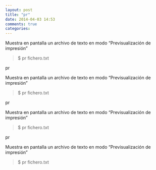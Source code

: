 ```yaml
---
layout: post
title: "pr"
date: 2014-04-03 14:53
comments: true
categories: 
---
```

Muestra en pantalla un archivo de texto en modo “Previsualización de impresión”

>$ pr fichero.txt

pr

Muestra en pantalla un archivo de texto en modo “Previsualización de impresión”

>$ pr fichero.txt

pr

Muestra en pantalla un archivo de texto en modo “Previsualización de impresión”

>$ pr fichero.txt

pr

Muestra en pantalla un archivo de texto en modo “Previsualización de impresión”

>$ pr fichero.txt

